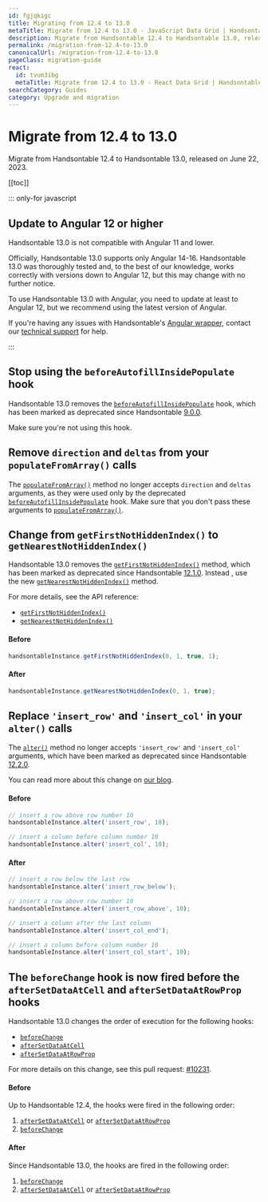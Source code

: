 ```yaml
---
id: fgjqkigc
title: Migrating from 12.4 to 13.0
metaTitle: Migrate from 12.4 to 13.0 - JavaScript Data Grid | Handsontable
description: Migrate from Handsontable 12.4 to Handsontable 13.0, released on June 22, 2023.
permalink: /migration-from-12.4-to-13.0
canonicalUrl: /migration-from-12.4-to-13.0
pageClass: migration-guide
react:
  id: tvum3ibg
  metaTitle: Migrate from 12.4 to 13.0 - React Data Grid | Handsontable
searchCategory: Guides
category: Upgrade and migration
---
```


# Migrate from 12.4 to 13.0

Migrate from Handsontable 12.4 to Handsontable 13.0, released on June 22, 2023.

[[toc]]

::: only-for javascript

## Update to Angular 12 or higher

Handsontable 13.0 is not compatible with Angular 11 and lower.

Officially, Handsontable 13.0 supports only Angular 14-16. Handsontable 13.0 was thoroughly tested and, to the best of our knowledge, works correctly with versions down to Angular 12, but this may change with no further notice.

To use Handsontable 13.0 with Angular, you need to update at least to Angular 12, but we recommend using the latest version of Angular.

If you're having any issues with Handsontable's [Angular wrapper](@/guides/integrate-with-angular/angular-installation/angular-installation.md), contact our
[technical support](https://handsontable.com/contact?category=technical_support) for help.

:::

## Stop using the `beforeAutofillInsidePopulate` hook

Handsontable 13.0 removes the [`beforeAutofillInsidePopulate`](https://handsontable.com/docs/12.4/javascript-data-grid/api/hooks/#beforeautofillinsidepopulate) hook,
which has been marked as deprecated since Handsontable [9.0.0](@/guides/upgrade-and-migration/changelog/changelog.md#deprecated-3).

Make sure you're not using this hook.

## Remove `direction` and `deltas` from your `populateFromArray()` calls

The [`populateFromArray()`](@/api/core.md#populatefromarray) method no longer accepts `direction` and `deltas` arguments, as they were used only by the
deprecated [`beforeAutofillInsidePopulate`](https://handsontable.com/docs/12.4/javascript-data-grid/api/hooks/#beforeautofillinsidepopulate) hook. Make sure that you
don't pass these arguments to [`populateFromArray()`](@/api/core.md#populatefromarray).

## Change from `getFirstNotHiddenIndex()` to `getNearestNotHiddenIndex()`

Handsontable 13.0 removes the [`getFirstNotHiddenIndex()`](https://handsontable.com/docs/12.4/javascript-data-grid/api/index-mapper/#getfirstnothiddenindex) method,
which has been marked as deprecated since Handsontable [12.1.0](@/guides/upgrade-and-migration/changelog/changelog.md#deprecated-2). Instead , use the new
[`getNearestNotHiddenIndex()`](@/api/indexMapper.md#getnearestnothiddenindex) method.

For more details, see the API reference:

- [`getFirstNotHiddenIndex()`](https://handsontable.com/docs/12.4/javascript-data-grid/api/index-mapper/#getfirstnothiddenindex)
- [`getNearestNotHiddenIndex()`](@/api/indexMapper.md#getnearestnothiddenindex)

#### Before

```js
handsontableInstance.getFirstNotHiddenIndex(0, 1, true, 1);
```

#### After

```js
handsontableInstance.getNearestNotHiddenIndex(0, 1, true);
```

## Replace `'insert_row'` and `'insert_col'` in your `alter()` calls

The [`alter()`](@/api/core.md#alter) method no longer accepts `'insert_row'` and `'insert_col'` arguments, which have been marked as deprecated since
Handsontable [12.2.0](@/guides/upgrade-and-migration/changelog/changelog.md#deprecated).

You can read more about this change on [our blog](https://handsontable.com/blog/handsontable-12.2.0).

#### Before

```js
// insert a row above row number 10
handsontableInstance.alter('insert_row', 10);

// insert a column before column number 10
handsontableInstance.alter('insert_col', 10);
```

#### After

```js
// insert a row below the last row
handsontableInstance.alter('insert_row_below');

// insert a row above row number 10
handsontableInstance.alter('insert_row_above', 10);

// insert a column after the last column
handsontableInstance.alter('insert_col_end');

// insert a column before column number 10
handsontableInstance.alter('insert_col_start', 10);
```

## The `beforeChange` hook is now fired before the `afterSetDataAtCell` and `afterSetDataAtRowProp` hooks

Handsontable 13.0 changes the order of execution for the following hooks:

- [`beforeChange`](@/api/hooks.md#beforechange)
- [`afterSetDataAtCell`](@/api/hooks.md#aftersetdataatcell)
- [`afterSetDataAtRowProp`](@/api/hooks.md#aftersetdataatrowprop)

For more details on this change, see this pull request: [#10231](https://github.com/handsontable/handsontable/pull/10231).

#### Before

Up to Handsontable 12.4, the hooks were fired in the following order:

1. [`afterSetDataAtCell`](@/api/hooks.md#aftersetdataatcell) or [`afterSetDataAtRowProp`](@/api/hooks.md#aftersetdataatrowprop)
2. [`beforeChange`](@/api/hooks.md#beforechange)

#### After

Since Handsontable 13.0, the hooks are fired in the following order:

1. [`beforeChange`](@/api/hooks.md#beforechange)
2. [`afterSetDataAtCell`](@/api/hooks.md#aftersetdataatcell) or [`afterSetDataAtRowProp`](@/api/hooks.md#aftersetdataatrowprop)
